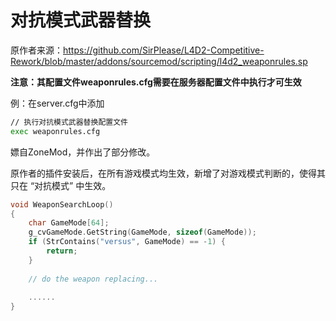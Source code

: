 # 对抗模式武器替换



原作者来源：https://github.com/SirPlease/L4D2-Competitive-Rework/blob/master/addons/sourcemod/scripting/l4d2_weaponrules.sp



**注意：其配置文件weaponrules.cfg需要在服务器配置文件中执行才可生效**

例：在server.cfg中添加

```bash
// 执行对抗模式武器替换配置文件
exec weaponrules.cfg
```



嫖自ZoneMod，并作出了部分修改。

原作者的插件安装后，在所有游戏模式均生效，新增了对游戏模式判断的，使得其只在 “对抗模式” 中生效。

```c
void WeaponSearchLoop()
{
    char GameMode[64];
    g_cvGameMode.GetString(GameMode, sizeof(GameMode));
    if (StrContains("versus", GameMode) == -1) {
        return;
    }
    
    // do the weapon replacing...
    
    ......
}
```


